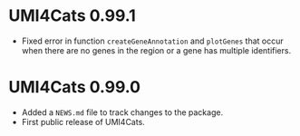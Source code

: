 # UMI4Cats 0.99.1
* Fixed error in function `createGeneAnnotation` and `plotGenes` that occur when there are no genes in the region or a gene has multiple identifiers.

# UMI4Cats 0.99.0

* Added a `NEWS.md` file to track changes to the package.
* First public release of UMI4Cats.
